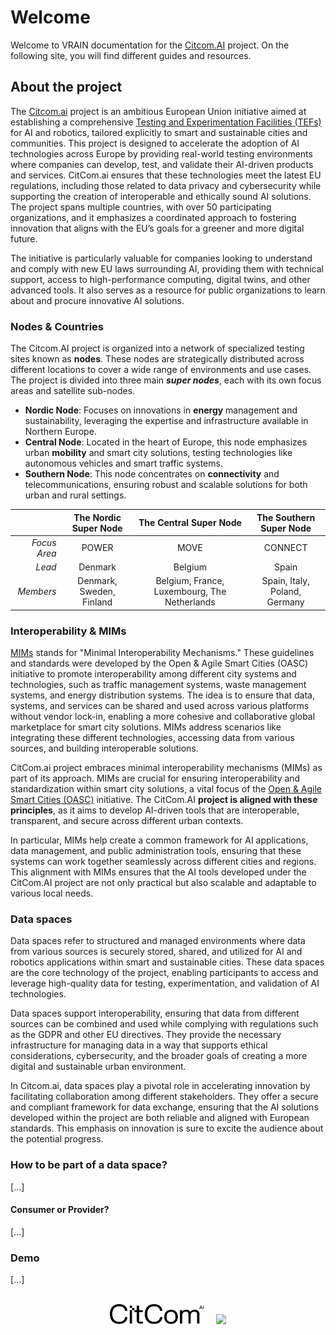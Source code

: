 # Welcome

Welcome to VRAIN documentation for the [Citcom.AI](https://citcom.ai) project. On the following site, you will find different guides and resources.

## About the project
The [Citcom.ai](https://citcom.ai) project is an ambitious European Union initiative aimed at establishing a comprehensive [Testing and Experimentation Facilities (TEFs)](https://digital-strategy.ec.europa.eu/en/activities/testing-and-experimentation-facilities) for AI and robotics, tailored explicitly to smart and sustainable cities and communities. This project is designed to accelerate the adoption of AI technologies across Europe by providing real-world testing environments where companies can develop, test, and validate their AI-driven products and services. CitCom.ai ensures that these technologies meet the latest EU regulations, including those related to data privacy and cybersecurity while supporting the creation of interoperable and ethically sound AI solutions. The project spans multiple countries, with over 50 participating organizations, and it emphasizes a coordinated approach to fostering innovation that aligns with the EU’s goals for a greener and more digital future.

The initiative is particularly valuable for companies looking to understand and comply with new EU laws surrounding AI, providing them with technical support, access to high-performance computing, digital twins, and other advanced tools. It also serves as a resource for public organizations to learn about and procure innovative AI solutions.

### Nodes & Countries

The Citcom.AI project is organized into a network of specialized testing sites known as **nodes**. These nodes are strategically distributed across different locations to cover a wide range of environments and use cases. The project is divided into three main __*super nodes*__, each with its own focus areas and satellite sub-nodes.

- **Nordic Node**: Focuses on innovations in **energy** management and sustainability, leveraging the expertise and infrastructure available in Northern Europe.
- **Central Node**: Located in the heart of Europe, this node emphasizes urban **mobility** and smart city solutions, testing technologies like autonomous vehicles and smart traffic systems.
- **Southern Node**: This node concentrates on **connectivity** and telecommunications, ensuring robust and scalable solutions for both urban and rural settings.

|           | The Nordic Super Node | The Central Super Node | The Southern Super Node |
| -:        | :-------------------: | :--------------------: | :---------------------: |
| *Focus Area* | POWER              | MOVE                   | CONNECT                   |
| *Lead*    | Denmark               | Belgium                | Spain                   |
| *Members* | Denmark, Sweden, Finland       | Belgium, France, Luxembourg, The Netherlands | Spain, Italy, Poland, Germany |

### Interoperability & MIMs
[MIMs](https://mims.oascities.org/) stands for "Minimal Interoperability Mechanisms." These guidelines and standards were developed by the Open & Agile Smart Cities (OASC) initiative to promote interoperability among different city systems and technologies, such as traffic management systems, waste management systems, and energy distribution systems. The idea is to ensure that data, systems, and services can be shared and used across various platforms without vendor lock-in, enabling a more cohesive and collaborative global marketplace for smart city solutions. MIMs address scenarios like integrating these different technologies, accessing data from various sources, and building interoperable solutions​.

CitCom.ai project embraces minimal interoperability mechanisms (MIMs) as part of its approach. MIMs are crucial for ensuring interoperability and standardization within smart city solutions, a vital focus of the [Open & Agile Smart Cities (OASC)](https://oascities.org/) initiative. The CitCom.AI **project is aligned with these principles**, as it aims to develop AI-driven tools that are interoperable, transparent, and secure across different urban contexts.

In particular, MIMs help create a common framework for AI applications, data management, and public administration tools, ensuring that these systems can work together seamlessly across different cities and regions. This alignment with MIMs ensures that the AI tools developed under the CitCom.AI project are not only practical but also scalable and adaptable to various local needs​.

### Data spaces
Data spaces refer to structured and managed environments where data from various sources is securely stored, shared, and utilized for AI and robotics applications within smart and sustainable cities. These data spaces are the core technology of the project, enabling participants to access and leverage high-quality data for testing, experimentation, and validation of AI technologies.

Data spaces support interoperability, ensuring that data from different sources can be combined and used while complying with regulations such as the GDPR and other EU directives. They provide the necessary infrastructure for managing data in a way that supports ethical considerations, cybersecurity, and the broader goals of creating a more digital and sustainable urban environment.

In Citcom.ai, data spaces play a pivotal role in accelerating innovation by facilitating collaboration among different stakeholders. They offer a secure and compliant framework for data exchange, ensuring that the AI solutions developed within the project are both reliable and aligned with European standards. This emphasis on innovation is sure to excite the audience about the potential progress.

### How to be part of a data space?

[...]

#### Consumer or Provider?

[...]

### Demo
    
[...]

<br>
<center>
  <img style="margin-right: 1rem;" src="/assets/citcom.svg" width="150">
  <img src="/assets/vrain.jpg" width="150">
</center>

